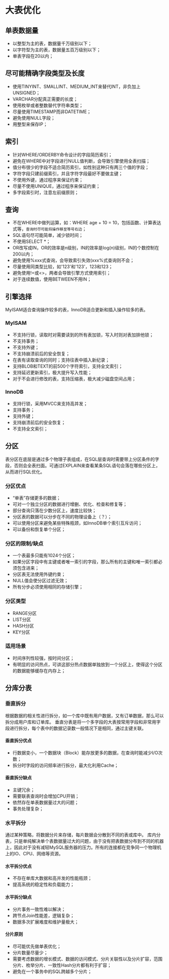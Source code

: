 # 大表优化

## 单表数据量
* 以整型为主的表，数据量千万级别以下；
* 以字符型为主的表，数据量五百万级别以下；
* 单表字段在20以内；

## 尽可能精确字段类型及长度
* 使用TINYINT、SMALLINT、MEDIUM_INT来替代INT，非负加上UNSIGNED；
* VARCHAR分配真正需要的长度；
* 使用枚举或者整数替代字符串类型；
* 尽量使用TIMESTAMP而非DATETIME；
* 避免使用NULL字段；
* 用整型来保存IP；

## 索引
* 针对WHERE/ORDERBY命令设计的字段简历索引；
* 避免在WHERE中对字段进行NULL值判断，会导致引擎使用全表扫描；
* 值分布很少的字段不适合简历索引，如性别这种只有两三个值的字段；
* 字符字段只建前缀索引，并且字符字段最好不要做主键；
* 不使用外键，通过程序来保证约束；
* 尽量不使用UNIQUE，通过程序来保证约束；
* 多字段索引时，注意左前缀原则；

## 查询
* 不在WHERE中做列运算，如：WHERE age + 10 = 10，包括函数、计算表达式等，`查询时尽可能将操作移至等号右边`；
* SQL语句尽可能简单，减少锁时间；
* 不使用SELECT *；
* OR改写成IN，OR的效率是n级别，IN的效率是log(n)级别，IN的个数控制在200以内；
* 避免使用%xxx式查询，会导致索引失效(xxx%式查询则不会；
* 尽量使用同类型比较，如'123'和'123'，123和123；
* 避免使用!=或<>，两者会导致引擎方式使用索引；
* 对于连续数值，使用BETWEEN不用IN；

## 引擎选择
MyISAM适合查询操作较多的表，InnoDB适合更新和插入操作较多的表。

### MyISAM
* 不支持行锁，读取时对需要读到的所有表加锁，写入时则对表加排他锁；
* 不支持事务；
* 不支持外键；
* 不支持崩溃前后的安全恢复；
* 在表有读取查询的同时；支持往表中插入新纪录；
* 支持BLOB和TEXT的前500个字符索引，支持全文索引；
* 支持延迟更新索引，极大提升写入性能；
* 对于不会进行修改的表，支持压缩表，极大减少磁盘空间占用；

### InnoDB
* 支持行锁，采用MVCC来支持高并发；
* 支持事务；
* 支持外键；
* 支持崩溃前后的安全恢复；
* 不支持全文索引；


## 分区
表分区在底层是通过多个物理子表组成，在SQL层查询时需要带上分区条件的字段，否则会全表扫面。可通过EXPLAIN来查看某条SQL语句会落在哪些分区上，从而进行SQL优化。

### 分区优点
* “单表”存储更多的数据；
* 可对一个独立分区的数据进行增删、优化、检查和修复等；
* 部分查询只落在少数分区上，速度比较快；
* 分区表的数据可以分步在不同的物理设备上（？）；
* 可以使用分区来避免某些特殊瓶颈，如InnoDB单个索引互斥访问；
* 可以备份和恢复单个分区；

### 分区的限制/缺点
* 一个表最多只能有1024个分区；
* 如果分区字段中有主键或者唯一索引的字段，那么所有的主键和唯一索引都必须包含进来；
* 分区表无法使用外键约束；
* NULL值会使分区过滤无效；
* 所有分步必须使用相同的存储引擎；

### 分区类型
* RANGE分区
* LIST分区
* HASH分区
* KEY分区

### 适用场景
* 时间序列性较强，按时间分区；
* 有明显的访问热点，可讲这部分热点数据单独放到一个分区上，使得这个分区的数据能够缓存在内存上；


## 分库分表
### 垂直拆分
根据数据的相关性进行拆分，如一个库中既有用户数据，又有订单数据，那么可以拆分成用户库和订单库。
垂直分表是将一个多字段的大表按常用字段和非常用字段进行拆分，每个表中的数据记录数一般情况下是相同，通过主键关联。

#### 垂直拆分优点
* 行数据变小，一个数据块（Block）能存放更多的数据，在查询时能减少I/O次数；
* 拆分时字段的访问频率进行拆分，最大化利用Cache；


#### 垂直拆分缺点
* 主键冗余；
* 需要联表查询时会增加CPU开销；
* 依然存在单表数据量过大的问题；
* 事务处理复杂；

### 水平拆分
通过某种策略，将数据分片来存储，每片数据会分散到不同的表或库中。
库内分表，只是单纯解决单个表数据量过大的问题，由于没有把表数据分布到不同的机器上，因此对于没有减轻MySQL服务器的压力。所有的连接都在竞争同一个物理机上的IO、CPU、网络等资源。

#### 水平拆分优点
* 不存在单库大数据和高并发的性能瓶颈；
* 提高系统的稳定性和负载能力；

#### 水平拆分缺点
* 分片事务一致性难以解决；
* 跨节点Join性能差，逻辑复杂；
* 数据多次扩展难度和维护量极大；

#### 分片原则
* 尽可能优先做单表优化；
* 分片数量尽量少；
* 需要考虑数据的增长模式、数据的访问模式、分片关联性以及分片扩容，范围分片、枚举分片、一致性Hash分片都有利于扩容；
* 避免在一个事务中的SQL跨越多个分片；
